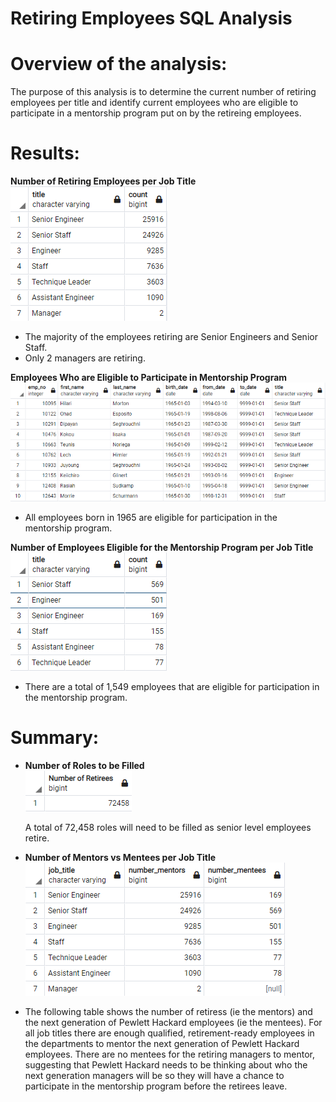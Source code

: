 # Retiring Employees SQL Analysis

# Overview of the analysis: 
 The purpose of this analysis is to determine the current number of retiring employees per title and identify current employees who are eligible to participate in a mentorship program put on by the retireing employees. 
 
# Results:

**Number of Retiring Employees per Job Title**                                                                                                 
![This is an image](https://github.com/nsmeltz/Module_7_Challenge/blob/63fca998e56084fa2dbcb3ba1d701a1ffc5c3839/Data/retiring_titles.png)

  - The majority of the employees retiring are Senior Engineers and Senior Staff.
  - Only 2 managers are retiring. 

**Employees Who are Eligible to Participate in Mentorship Program**                                                               
![Mentorship Program](https://github.com/nsmeltz/Module_7_Challenge/blob/63fca998e56084fa2dbcb3ba1d701a1ffc5c3839/Data/mentorship_eligibilty.png)
 - All employees born in 1965 are eligible for participation in the mentorship program.

**Number of Employees Eligible for the Mentorship Program per Job Title**                                                        
![Mentorship Numbers](https://github.com/nsmeltz/Module_7_Challenge/blob/871c641ebd0889750d5f71c05cffd849a6fb9734/Data/mentorship_titles.png)

  - There are a total of 1,549 employees that are eligible for participation in the mentorship program.
  
# Summary:
 - **Number of Roles to be Filled**                                                                             
![Retirees](https://github.com/nsmeltz/Module_7_Challenge/blob/02bfaf081b93cb7ea2e000d4fc5a143eb2da6348/Data/number%20of%20retirees.png)
                                                         
    A total of 72,458 roles will need to be filled as senior level employees retire.
                                         
 - **Number of Mentors vs Mentees per Job Title**                                                                                                           
  ![Mentors vs Mentees](https://github.com/nsmeltz/Module_7_Challenge/blob/b50c8bbe95ce3128ec2c6e2cddb7e2c95ca5e723/Data/mentors_vs_mentees.png) 
  
- The following table shows the number of retiress (ie the mentors) and the next generation of Pewlett Hackard employees (ie the mentees). For all job titles there are enough qualified, retirement-ready employees in the departments to mentor the next generation of Pewlett Hackard employees. There are no mentees for the retiring managers to mentor, suggesting that Pewlett Hackard needs to be thinking about who the next generation managers will be so they will have a chance to participate in the mentorship program before the retirees leave. 


